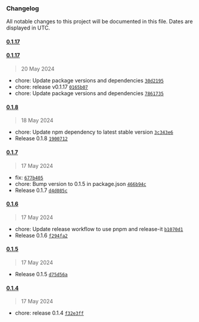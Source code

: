 ### Changelog

All notable changes to this project will be documented in this file. Dates are displayed in UTC.

#### [0.1.17](https://github.com/jilarganti/arvis/compare/0.1.17...0.1.17)

#### [0.1.17](https://github.com/jilarganti/arvis/compare/0.1.8...0.1.17)

> 20 May 2024

- chore: Update package versions and dependencies [`30d2195`](https://github.com/jilarganti/arvis/commit/30d2195c5f10755017d5ff55d98c3f382c191636)
- chore: release v0.1.17 [`0165b07`](https://github.com/jilarganti/arvis/commit/0165b070db39de92e9c8c2b4358a74fae8a41e6c)
- chore: Update package versions and dependencies [`7861735`](https://github.com/jilarganti/arvis/commit/78617356e39b7b1397ab33907dc87863761dfcd4)

#### [0.1.8](https://github.com/jilarganti/arvis/compare/0.1.7...0.1.8)

> 18 May 2024

- chore: Update npm dependency to latest stable version [`3c343e6`](https://github.com/jilarganti/arvis/commit/3c343e64a9d8369079d15a754006d0b625388e3b)
- Release 0.1.8 [`1900712`](https://github.com/jilarganti/arvis/commit/1900712948f2e5ab4f64d452f62a1bde2214dc60)

#### [0.1.7](https://github.com/jilarganti/arvis/compare/0.1.6...0.1.7)

> 17 May 2024

- fix: [`677b405`](https://github.com/jilarganti/arvis/commit/677b405c3c9545ae22af9af60281d9ff155b2cc5)
- chore: Bump version to 0.1.5 in package.json [`466b94c`](https://github.com/jilarganti/arvis/commit/466b94cb432b993053f674a5c23de2faa4f74f1d)
- Release 0.1.7 [`d4d085c`](https://github.com/jilarganti/arvis/commit/d4d085cac628746f8afeec0a931ed3ac8faaafb7)

#### [0.1.6](https://github.com/jilarganti/arvis/compare/0.1.5...0.1.6)

> 17 May 2024

- chore: Update release workflow to use pnpm and release-it [`b1070d1`](https://github.com/jilarganti/arvis/commit/b1070d1a1eba376a9af9fd8d973defe0f62dcea5)
- Release 0.1.6 [`f294fa2`](https://github.com/jilarganti/arvis/commit/f294fa2a6bb25d03291877f776fe3661e403546a)

#### [0.1.5](https://github.com/jilarganti/arvis/compare/0.1.4...0.1.5)

> 17 May 2024

- Release 0.1.5 [`d75d56a`](https://github.com/jilarganti/arvis/commit/d75d56a50eb5a00f4ba4c7f06bf7eeb6cd930c6a)

#### [0.1.4](https://github.com/jilarganti/arvis/compare/0.1.3...0.1.4)

> 17 May 2024

- chore: release 0.1.4 [`f32e3ff`](https://github.com/jilarganti/arvis/commit/f32e3ff4416eade144be020ee3a4cd96d3adb8c6)
